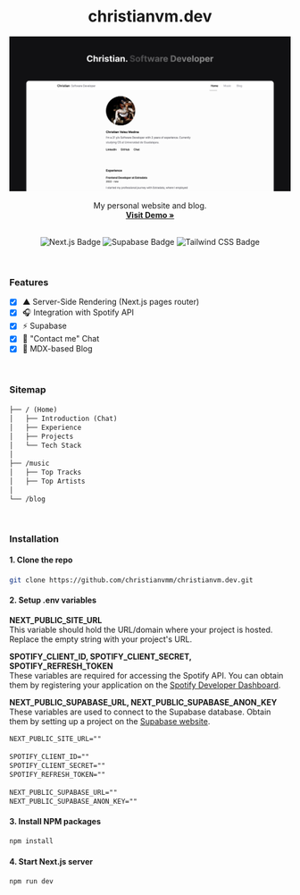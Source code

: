 <h1 align="center">christianvm.dev</h1>

![FolderArt cover](public/cover.png) <br />

<div align="center">

<p align="center">
    My personal website and blog.
    <br />
    <a href="https://www.christianvm.dev"><strong>Visit Demo »</strong></a>
    <br />
    <br />
</p>

![Next.js Badge](https://img.shields.io/badge/Next.js-000000?logo=next.js&logoColor=fff&style=flat)
![Supabase Badge](https://img.shields.io/badge/Supabase-3FCE8E?logo=supabase&logoColor=fff&style=flat)
![Tailwind CSS Badge](https://img.shields.io/badge/Tailwind%20CSS-06B6D4?logo=tailwindcss&logoColor=fff&style=flat)


</div>

<br />

### Features

-  [x] ▲ Server-Side Rendering (Next.js pages router)
-  [x] 🎧  Integration with Spotify API
-  [x] ⚡️ Supabase
-  [x] 💬 "Contact me" Chat
-  [x] 📄 MDX-based Blog

<br />

### Sitemap

```tree
├── / (Home)
│   ├── Introduction (Chat)
│   ├── Experience
│   ├── Projects
│   └── Tech Stack
│
├── /music
│   ├── Top Tracks
│   ├── Top Artists
│
└── /blog
```

<br />

### Installation

#### 1. Clone the repo

```sh
git clone https://github.com/christianvmm/christianvm.dev.git
```

#### 2. Setup .env variables

<b>NEXT_PUBLIC_SITE_URL</b> <br />
This variable should hold the URL/domain where your project is hosted. Replace the empty string with your project's URL.

<b>SPOTIFY_CLIENT_ID, SPOTIFY_CLIENT_SECRET, SPOTIFY_REFRESH_TOKEN</b> <br />
These variables are required for accessing the Spotify API. You can obtain them by registering your application on the [Spotify Developer Dashboard](https://developer.spotify.com/).

<b>NEXT_PUBLIC_SUPABASE_URL, NEXT_PUBLIC_SUPABASE_ANON_KEY</b> <br />
These variables are used to connect to the Supabase database. Obtain them by setting up a project on the [Supabase website](https://supabase.com/).

```
NEXT_PUBLIC_SITE_URL=""

SPOTIFY_CLIENT_ID=""
SPOTIFY_CLIENT_SECRET=""
SPOTIFY_REFRESH_TOKEN=""

NEXT_PUBLIC_SUPABASE_URL=""
NEXT_PUBLIC_SUPABASE_ANON_KEY=""
```

#### 3. Install NPM packages

```sh
npm install
```

#### 4. Start Next.js server

```sh
npm run dev
```
